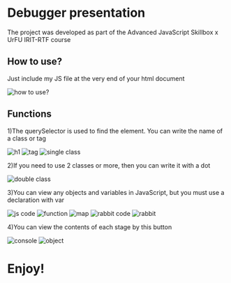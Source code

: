 # Debugger presentation

The project was developed as part of the Advanced JavaScript Skillbox x UrFU IRIT-RTF course

## How to use?

Just include my JS file at the very end of your html document

![how to use?](./https://raw.githubusercontent.com/v1ab1/prototypes_debugger/pages/2.png)

## Functions

1)The querySelector is used to find the element. You can write the name of a class or tag

![h1](./https://raw.githubusercontent.com/v1ab1/prototypes_debugger/pages/2.png)
![tag](./https://raw.githubusercontent.com/v1ab1/prototypes_debugger/pages/3.png)
![single class](./https://raw.githubusercontent.com/v1ab1/prototypes_debugger/pages/4.png)

2)If you need to use 2 classes or more, then you can write it with a dot

![double class](./https://raw.githubusercontent.com/v1ab1/prototypes_debugger/pages/5.png)

3)You can view any objects and variables in JavaScript, but you must use a declaration with var

![js code](./https://raw.githubusercontent.com/v1ab1/prototypes_debugger/pages/6.png)
![function](./https://raw.githubusercontent.com/v1ab1/prototypes_debugger/pages/7.png)
![map](./https://raw.githubusercontent.com/v1ab1/prototypes_debugger/pages/8.png)
![rabbit code](./https://raw.githubusercontent.com/v1ab1/prototypes_debugger/pages/9.png)
![rabbit](./https://raw.githubusercontent.com/v1ab1/prototypes_debugger/pages/10.png)

4)You can view the contents of each stage by this button

![console](./https://raw.githubusercontent.com/v1ab1/prototypes_debugger/pages/11.png)
![object](./https://raw.githubusercontent.com/v1ab1/prototypes_debugger/pages/12.png)

# Enjoy!